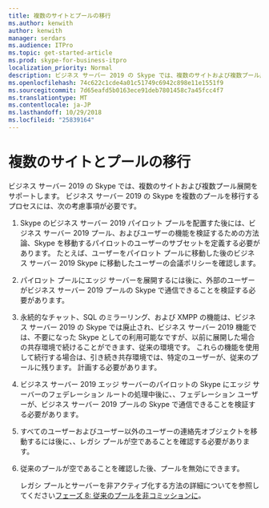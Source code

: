 ```yaml
---
title: 複数のサイトとプールの移行
ms.author: kenwith
author: kenwith
manager: serdars
ms.audience: ITPro
ms.topic: get-started-article
ms.prod: skype-for-business-itpro
localization_priority: Normal
description: ビジネス サーバー 2019 の Skype では、複数のサイトおよび複数プール展開をサポートします。 ビジネス サーバー 2019 の Skype を複数のプールを移行するプロセスには、次の考慮事項が必要です。
ms.openlocfilehash: 74c622c1cde4a01c51749c6942c898e11e1551f9
ms.sourcegitcommit: 7d65eafd5b0163ece91deb7801458c7a45fcc4f7
ms.translationtype: MT
ms.contentlocale: ja-JP
ms.lasthandoff: 10/29/2018
ms.locfileid: "25839164"
---
```

# <a name="migrating-multiple-sites-and-pools"></a>複数のサイトとプールの移行

ビジネス サーバー 2019 の Skype では、複数のサイトおよび複数プール展開をサポートします。 ビジネス サーバー 2019 の Skype を複数のプールを移行するプロセスには、次の考慮事項が必要です。 
  
1. Skype のビジネス サーバー 2019 パイロット プールを配置すた後には、ビジネス サーバー 2019 プール、およびユーザーの機能を検証するための方法論、Skype を移動するパイロットのユーザーのサブセットを定義する必要があります。 たとえば、ユーザーをパイロット プールに移動した後のビジネス サーバー 2019 Skype に移動したユーザーの会議ポリシーを確認します。 
    
2. パイロット プールにエッジ サーバーを展開するには後に、外部のユーザーがビジネス サーバー 2019 プールの Skype で通信できることを検証する必要があります。

3. 永続的なチャット、SQL のミラーリング、および XMPP の機能は、ビジネス サーバー 2019 の Skype では廃止され、ビジネス サーバー 2019 機能では、不要になった Skype としての利用可能なですが、以前に展開した場合の共存環境で続けることができます、従来の環境です。 これらの機能を使用して続行する場合は、引き続き共存環境では、特定のユーザーが、従来のプールに残ります。 計画する必要があります。
    
4. ビジネス サーバー 2019 エッジ サーバーのパイロットの Skype にエッジ サーバーのフェデレーション ルートの処理中後に、、フェデレーション ユーザーが、ビジネス サーバー 2019 プールの Skype で通信できることを検証する必要があります。
    
5. すべてのユーザーおよびユーザー以外のユーザーの連絡先オブジェクトを移動するには後に、、レガシ プールが空であることを確認する必要があります。
    
6. 従来のプールが空であることを確認した後、プールを無効にできます。 
    
    レガシ プールとサーバーを非アクティブ化する方法の詳細についてを参照してください[フェーズ 8: 従来のプールを非コミッションに](phase-8-decommission-legacy-pools.md)。
    

